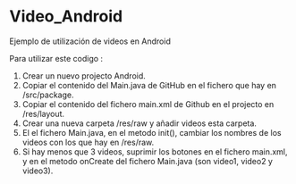 Video_Android
=============

Ejemplo de utilización de videos en Android

Para utilizar este codigo :

1. Crear un nuevo projecto Android.
2. Copiar el contenido del Main.java de GitHub en el fichero que hay en /src/package.
3. Copiar el contenido del fichero main.xml de Github en el projecto en /res/layout.
3. Crear una nueva carpeta /res/raw y añadir videos esta carpeta.
4. El el fichero Main.java, en el metodo init(), cambiar los nombres de los videos con los que hay en /res/raw.
5. Si hay menos que 3 videos, suprimir los botones en el fichero main.xml, y en el metodo onCreate del fichero Main.java
   (son video1, video2 y video3).
